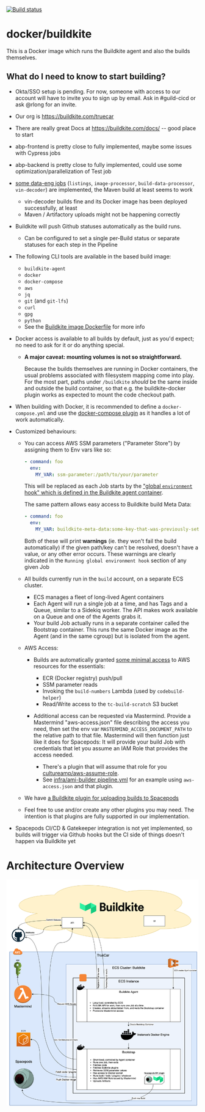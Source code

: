 [![Build status](https://badge.buildkite.com/d09557f2da9b53ce3235290829007232ad407ada6f95cfb9d0.svg)](https://buildkite.com/truecar/docker-buildkite)

# docker/buildkite


This is a Docker image which runs the Buildkite agent and also the builds themselves.



## What do I need to know to start building?

- Okta/SSO setup is pending. For now, someone with access to our account will have to invite you to sign up by email. Ask in #guild-cicd or ask @rlong for an invite.
- Our org is <https://buildkite.com/truecar>
- There are really great Docs at <https://buildkite.com/docs/> -- good place to start

- abp-frontend is pretty close to fully implemented, maybe some issues with Cypress jobs
- abp-backend is pretty close to fully implemented, could use some optimization/parallelization of Test job
- [some data-eng jobs](https://buildkite.com/truecar?team=data-engineering) (`listings`, `image-processor`, `build-data-processor`, `vin-decoder`) are implemented, the Maven build at least seems to work
    - vin-decoder builds fine and its Docker image has been deployed successfully, at least
    - Maven / Artifactory uploads might not be happening correctly

- Buildkite will push Github statuses automatically as the build runs.
    - Can be configured to set a single per-Build status or separate statuses for each step in the Pipeline

- The following CLI tools are available in the based build image:
    - `buildkite-agent`
    - `docker`
    - `docker-compose`
    - `aws`
    - `jq`
    - `git` (and `git-lfs`)
    - `curl`
    - `gpg`
    - `python`
    - See the [Buildkite image Dockerfile](https://git.corp.tc/docker/buildkite/blob/master/Dockerfile) for more info

- Docker access is available to all builds by default, just as you'd expect; no need to ask for it or do anything special.

    - **A major caveat: mounting volumes is not so straightforward.**

        Because the builds themselves are running in Docker containers, the usual problems associated with filesystem mapping come into play. For the most part, paths under `/buildkite` _should_ be the same inside and outside the build container, so that e.g. the buildkite-docker plugin works as expected to mount the code checkout path.

- When building with Docker, it is recommended to define a `docker-compose.yml` and use the [docker-compose plugin](https://github.com/buildkite-plugins/docker-compose-buildkite-plugin/) as it handles a lot of work automatically.

- Customized behaviours:
    - You can access AWS SSM parameters ("Parameter Store") by assigning them to Env vars like so:

        ```yaml
        - command: foo
          env:
            MY_VAR: ssm-parameter:/path/to/your/parameter
        ```

        This will be replaced as each Job starts by the ["global `environment` hook" which is defined in the Buildkite agent container](https://git.corp.tc/docker/buildkite/blob/master/buildkite/hooks/environment.py).

        The same pattern allows easy access to Buildkite build Meta Data:

        ```yaml
        - command: foo
          env:
            MY_VAR: buildkite-meta-data:some-key-that-was-previously-set
        ```

        Both of these will print **warnings** (ie. they won't fail the build automatically) if the given path/key can't be resolved, doesn't have a value, or any other error occurs. These warnings are clearly indicated in the `Running global environment hook` section of any given Job

    - All builds currently run in the `build` account, on a separate ECS cluster.
        - ECS manages a fleet of long-lived Agent containers
        - Each Agent will run a single job at a time, and has Tags and a Queue, similar to a Sidekiq worker. The API makes work available on a Queue and one of the Agents grabs it.
        - Your build Job actually runs in a separate container called the Bootstrap container. This runs the same Docker image as the Agent (and in the same cgroup) but is isolated from the agent.

    - AWS Access:
        - Builds are automatically granted [some minimal access](https://git.corp.tc/docker/buildkite/blob/87b4306/pylib/buildkite/mastermind.py#L90-L151) to AWS resources for the essentials:
            - ECR (Docker registry) push/pull
            - SSM parameter reads
            - Invoking the `build-numbers` Lambda (used by `codebuild-helper`)
            - Read/Write access to the `tc-build-scratch` S3 bucket

        - Additional access can be requested via Mastermind. Provide a Mastermind "aws-access.json" file describing the access you need, then set the env var `MASTERMIND_ACCESS_DOCUMENT_PATH` to the relative path to that file. Mastermind will then function just like it does for Spacepods: It will provide your build Job with credentials that let you assume an IAM Role that provides the access needed.
            - There's a plugin that will assume that role for you [cultureamp/aws-assume-role](https://github.com/cultureamp/aws-assume-role-buildkite-plugin).
            - See [infra/ami-builder pipeline.yml](https://git.corp.tc/infra/ami-builder/blob/master/.buildkite/pipeline.yml#L41) for an example using `aws-access.json` and that plugin.

    - We have [a Buildkite plugin for uploading builds to Spacepods](https://git.corp.tc/infra/spacepods-buildkite-plugin)
    - Feel free to use and/or create any other plugins you may need. The intention is that plugins are fully supported in our implementation.

- Spacepods CI/CD & Gatekeeper integration is not yet implemented, so builds will trigger via Github hooks but the CI side of things doesn't happen via Buildkite yet

# Architecture Overview

![Buildkite architecture diagram](./docs/diagrams/high-level.png)
